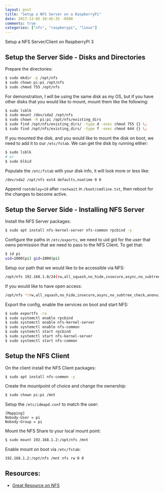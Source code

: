 ```yaml
---
layout: post
title: "Setup a NFS Server on a RaspberryPi"
date: 2017-12-05 10:45:35 -0500
comments: true
categories: ["nfs", "raspberypi", "linux"]
---
```


Setup a NFS Server/Client on RaspberryPi 3

## Setup the Server Side - Disks and Directories

Prepare the directories:

```bash
$ sudo mkdir -p /opt/nfs
$ sudo chown pi:pi /opt/nfs
$ sudo chmod 755 /opt/nfs
```

For demonstration, I will be using the same disk as my OS, but if you have other disks that you would like to mount, mount them like the following:

```bash
$ sudo lsblk
$ sudo mount /dev/sda2 /opt/nfs
$ sudo chown -R pi:pi /opt/nfs/existing_dirs
$ sudo find /opt/nfs/existing_dirs/ -type d -exec chmod 755 {} \;
$ sudo find /opt/nfs/existing_dirs/ -type f -exec chmod 644 {} \;
```

If you mounted the disk, and you would like to mount the disk on boot, we need to add it to our `/etc/fstab`. We can get the disk by running either:

```bash
$ sudo lsblk
# or
$ sudo blkid
```

Populate the `/etc/fstab` with your disk info, it will look more or less like:

```bash
/dev/sda2 /opt/nfs ext4 defaults,noatime 0 0
```

Append `rootdelay=10` after `rootwait` in `/boot/cmdline.txt`, then reboot for the changes to become active.

## Setup the Server Side - Installing NFS Server

Install the NFS Server packages:

```bash
$ sudo apt install nfs-kernel-server nfs-common rpcbind -y
```

Configure the paths in `/etc/exports`, we need to uid gid for the user that owns permission that we need to pass to the NFS Client. To get that:

```bash
$ id pi
uid=1000(pi) gid=1000(pi)
```

Setup our path that we would like to be accessible via NFS:

```bash
/opt/nfs 192.168.1.0/24(rw,all_squash,no_hide,insecure,async,no_subtree_check,anonuid=1000,anongid=1000)
```

If you would like to have open access:

```bash
/opt/nfs *(rw,all_squash,no_hide,insecure,async,no_subtree_check,anonuid=1000,anongid=1000)
```

Export the config, enable the services on boot and start NFS:

```bash
$ sudo exportfs -ra
$ sudo systemctl enable rpcbind
$ sudo systemctl enable nfs-kernel-server
$ sudo systemctl enable nfs-common
$ sudo systemctl start rpcbind
$ sudo systemctl start nfs-kernel-server
$ sudo systemctl start nfs-common
```

## Setup the NFS Client

On the client install the NFS Client packages:

```bash
$ sudo apt install nfs-common -y
```

Create the mountpoint of choice and change the ownership:

```bash
$ sudo chown pi:pi /mnt
```

Setup the `/etc/idmapd.conf` to match the user:

```
[Mapping]
Nobody-User = pi
Nobody-Group = pi
```

Mount the NFS Share to your local mount point:

```bash
$ sudo mount 192.168.1.2:/opt/nfs /mnt
```

Enable mount on boot via `/etc/fstab`:

```bash
192.168.1.2:/opt/nfs /mnt nfs rw 0 0
```

## Resources:

- [Great Resource on NFS](https://zsiti.eu/nfs-file-sharing-server-raspberry-pi/)
